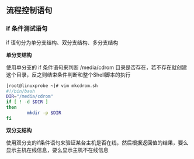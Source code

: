 ## 流程控制语句

### if 条件测试语句

if 语句分为单分支结构、双分支结构、多分支结构

**单分支结构**

使用单分支的 if 条件语句来判断 /media/cdrom 目录是否存在，若不存在就创建这个目录，反之则结束条件判断和整个Shell脚本的执行

```bash
[root@linuxprobe ~]# vim mkcdrom.sh
#!/bin/bash
DIR="/media/cdrom"
if [ ! -d $DIR ]
then    
        mkdir -p $DIR
fi 
```

**双分支结构**

使用双分支的if条件语句来验证某台主机是否在线，然后根据返回值的结果，要么显示主机在线信息，要么显示主机不在线信息